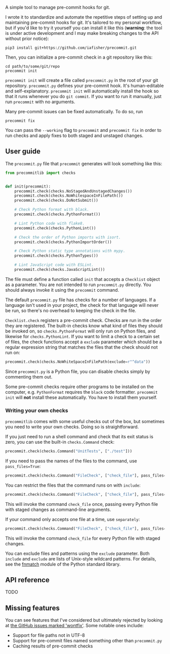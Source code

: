 A simple tool to manage pre-commit hooks for git.

I wrote it to standardize and automate the repetitive steps of setting up and maintaining pre-commit hooks for git. It's tailored to my personal workflow, but if you'd like to try it yourself you can install it like this (**warning**: the tool is under active development and I may make breaking changes to the API without prior notice):

```shell
pip3 install git+https://github.com/iafisher/precommit.git
```

Then, you can initialize a pre-commit check in a git repository like this:

```shell
cd path/to/some/git/repo
precommit init
```

`precommit init` will create a file called `precommit.py` in the root of your git repository. `precommit.py` defines your pre-commit hook. It's human-editable and self-explanatory. `precommit init` will automatically install the hook so that it runs whenever you do `git commit`. If you want to run it manually, just run `precommit` with no arguments.

Many pre-commit issues can be fixed automatically. To do so, run

```shell
precommit fix
```

You can pass the `--working` flag to `precommit` and `precommit fix` in order to run checks and apply fixes to both staged and unstaged changes.


## User guide
The `precommit.py` file that `precommit` generates will look something like this:

```python
from precommitlib import checks


def init(precommit):
    precommit.check(checks.NoStagedAndUnstagedChanges())
    precommit.check(checks.NoWhitespaceInFilePath())
    precommit.check(checks.DoNotSubmit())

    # Check Python format with black.
    precommit.check(checks.PythonFormat())

    # Lint Python code with flake8.
    precommit.check(checks.PythonLint())

    # Check the order of Python imports with isort.
    precommit.check(checks.PythonImportOrder())

    # Check Python static type annotations with mypy.
    precommit.check(checks.PythonTypes())

    # Lint JavaScript code with ESLint.
    precommit.check(checks.JavaScriptLint())
```

The file must define a function called `init` that accepts a `Checklist` object as a parameter. You are not intended to run `precommit.py` directly. You should always invoke it using the `precommit` command.

The default `precommit.py` file has checks for a number of languages. If a language isn't used in your project, the check for that language will never be run, so there's no overhead to keeping the check in the file.

`Checklist.check` registers a pre-commit check. Checks are run in the order they are registered. The built-in checks know what kind of files they should be invoked on, so `checks.PythonFormat` will only run on Python files, and likewise for `checks.PythonLint`. If you want to limit a check to a certain set of files, the check functions accept a `exclude` parameter which should be a regular expression string that matches the files that the check should not run on:

```python
precommit.check(checks.NoWhiteSpaceInFilePath(exclude=r"^data"))
```

Since `precommit.py` is a Python file, you can disable checks simply by commenting them out.

Some pre-commit checks require other programs to be installed on the computer, e.g. `PythonFormat` requires the `black` code formatter. `precommit init` will **not** install these automatically. You have to install them yourself.

### Writing your own checks
`precommitlib` comes with some useful checks out of the box, but sometimes you need to write your own checks. Doing so is straightforward.

If you just need to run a shell command and check that its exit status is zero, you can use the built-in `checks.Command` check:

```python
precommit.check(checks.Command("UnitTests", ["./test"]))
```

If you need to pass the names of the files to the command, use `pass_files=True`:

```python
precommit.check(checks.Command("FileCheck", ["check_file"], pass_files=True))
```

You can restrict the files that the command runs on with `include`:

```python
precommit.check(checks.Command("FileCheck", ["check_file"], pass_files=True, include=["*.py"]))
```

This will invoke the command `check_file` once, passing every Python file with staged changes as command-line arguments.

If your command only accepts one file at a time, use `separately`:

```python
precommit.check(checks.Command("FileCheck", ["check_file"], pass_files=True, separately=True, include=["*.py"]))
```

This will invoke the command `check_file` for every Python file with staged changes.

You can exclude files and patterns using the `exclude` parameter. Both `include` and `exclude` are lists of Unix-style wildcard patterns. For details, see the [fnmatch](https://docs.python.org/3.6/library/fnmatch.html) module of the Python standard library.


## API reference
TODO


## Missing features
You can see features that I've considered but ultimately rejected by looking at [the GitHub issues marked 'wontfix'](https://github.com/iafisher/precommit/issues?q=is%3Aissue+label%3Awontfix). Some notable ones include:

- Support for file paths not in UTF-8
- Support for pre-commit files named something other than `precommit.py`
- Caching results of pre-commit checks
